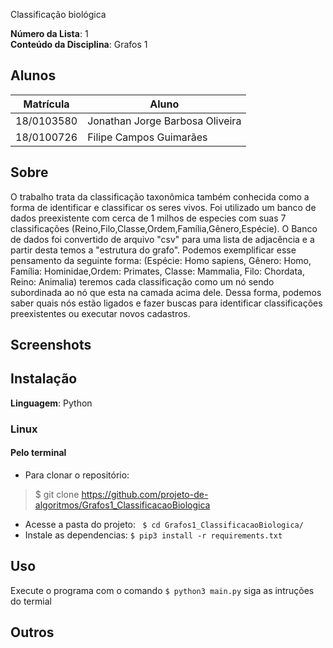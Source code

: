 
Classificação biológica

**Número da Lista**: 1<br>
**Conteúdo da Disciplina**: Grafos 1 <br>

## Alunos
|Matrícula | Aluno |
| -- | -- |
| 18/0103580  |  Jonathan Jorge Barbosa Oliveira |
| 18/0100726 | Filipe Campos Guimarães

## Sobre 
  O trabalho trata da classificação taxonômica também conhecida como a forma de identificar e classificar os seres vivos.
	Foi utilizado um banco de dados preexistente com cerca de 1 milhos de especies com suas 7 classificações (Reino,Filo,Classe,Ordem,Família,Gênero,Espécie).
	O Banco de dados foi convertido de arquivo "csv" para uma lista de adjacência e a partir desta temos a "estrutura do grafo". Podemos exemplificar esse pensamento da seguinte forma: (Espécie: Homo sapiens, Gênero: Homo, Família: Hominidae,Ordem: Primates, Classe: Mammalia, Filo: Chordata, Reino: Animalia) teremos cada classificação como um nó sendo subordinada ao nó que esta na camada acima dele. Dessa forma, podemos saber quais nós estão ligados e fazer buscas para identificar classificações preexistentes ou executar novos cadastros.

## Screenshots

## Instalação 
**Linguagem**: Python
### Linux

#### Pelo terminal
- Para clonar o repositório:
> $ git clone https://github.com/projeto-de-algoritmos/Grafos1_ClassificacaoBiologica

- Acesse a pasta do projeto:
``` $ cd Grafos1_ClassificacaoBiologica/```
- Instale as dependencias:
``` $ pip3 install -r requirements.txt ```

## Uso 
Execute o programa com o comando 
``` $ python3 main.py ```
siga as intruções do termial

## Outros 





